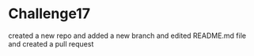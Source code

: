 # Challenge17
created a new repo and added a new branch and edited README.md file and created a pull request
